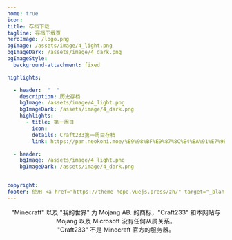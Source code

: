 ```yaml
---
home: true
icon: 
title: 存档下载
tagline: 存档下载页
heroImage: /logo.png
bgImage: /assets/image/4_light.png
bgImageDark: /assets/image/4_dark.png
bgImageStyle:
  background-attachment: fixed

highlights:

  - header:  "  "
    description: 历史存档
    bgImage: /assets/image/4_light.png
    bgImageDark: /assets/image/4_dark.png
    highlights:
      - title: 第一周目
        icon: 
        details: Craft233第一周目存档
        link: https://pan.neokoni.moe/%E9%98%BF%E9%87%8C%E4%BA%91%E7%9B%98%20%7C%20AliDrive/Craft233/%E5%AD%98%E6%A1%A3/week1

  - header: 
    bgImage: /assets/image/4_light.png
    bgImageDark: /assets/image/4_dark.png


copyright: 
footer: 使用 <a href="https://theme-hope.vuejs.press/zh/" target="_blank">VuePress Theme Hope</a> 主题 | Copyleft© 2023 Craft233  <a href="https://icp.gov.moe/?keyword=20232336" target="_blank">萌ICP备20232336号</a> <a href='https://beian.miit.gov.cn/' target='_blank'>蜀ICP备2024074700号-1</a>
---
```

<center>"Minecraft" 以及 "我的世界" 为 Mojang AB. 的商标，"Craft233" 和本网站与 Mojang 以及 Microsoft 没有任何从属关系。</center>
<center>"Craft233" 不是 Minecraft 官方的服务器。</center>